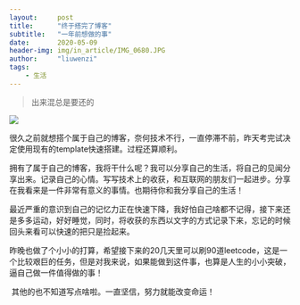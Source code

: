 ```yaml
---
layout:     post
title:      "终于搭完了博客"
subtitle:   "一年前想做的事"
date:       2020-05-09
header-img: img/in_article/IMG_0680.JPG
author:     "liuwenzi"
tags:
    - 生活
---
```


> 出来混总是要还的

![](https://tva1.sinaimg.cn/large/007S8ZIlgy1gemh6izxf8j31f80u0e17.jpg)



​	很久之前就想搭个属于自己的博客，奈何技术不行，一直停滞不前，昨天考完试决定使用现有的template快速搭建。过程还算顺利。

​	拥有了属于自己的博客，我将干什么呢？我可以分享自己的生活，将自己的见闻分享出来。记录自己的心情。写写技术上的收获，和互联网的朋友们一起进步。分享在我看来是一件非常有意义的事情。也期待你和我分享自己的生活！

​	最近严重的意识到自己的记忆力正在快速下降，我好怕自己啥都不记得，接下来还是多多运动，好好睡觉，同时，将收获的东西以文字的方式记录下来，忘记的时候回头来看可以快速的把只是捡起来。

​	昨晚也做了个小小的打算，希望接下来的20几天里可以刷90道leetcode，这是一个比较艰巨的任务，但是对我来说，如果能做到这件事，也算是人生的小小突破，逼自己做一件值得做的事！

​	其他的也不知道写点啥啦。一直坚信，努力就能改变命运！

